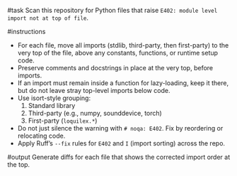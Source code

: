 #task
Scan this repository for Python files that raise `E402: module level import not at top of file`.

#instructions
- For each file, move all imports (stdlib, third-party, then first-party) to the very top of the file, above any constants, functions, or runtime setup code.
- Preserve comments and docstrings in place at the very top, before imports.
- If an import must remain inside a function for lazy-loading, keep it there, but do not leave stray top-level imports below code.
- Use isort-style grouping:
  1. Standard library
  2. Third-party (e.g., numpy, sounddevice, torch)
  3. First-party (`loquilex.*`)
- Do not just silence the warning with `# noqa: E402`. Fix by reordering or relocating code.
- Apply Ruff’s `--fix` rules for `E402` and `I` (import sorting) across the repo.

#output
Generate diffs for each file that shows the corrected import order at the top.
